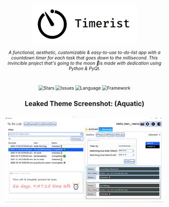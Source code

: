 <p align="center">
   <a href="https://github.com/TheEliteCoder1/Timerist/blob/main/src/timer_icon.png"><img src="https://github.com/TheEliteCoder1/Timerist/blob/main/src/timer_icon.png"></a>
</p>
<p align="center">
   <em>A functional, aesthetic, customizable & easy-to-use to-do-list app with a countdown timer for each task that goes down to the millisecond. This invincible project that's going to the moon 🚀is made with dedication using Python & PyQt.</em>
</p>
<br>
<p align="center">
   <img alt="Stars" src="https://img.shields.io/badge/build-passing-brightgreen">
   <img alt="Issues" src="https://img.shields.io/github/issues-raw/DaEliteCoder/Timerist">
   <img alt="Language" src="https://img.shields.io/badge/language-python-blue.svg">
   <img alt="Framework" src="https://img.shields.io/badge/framework-PyQt5-blue.svg">
</p>

<h2 align="center">Leaked Theme Screenshot: (Aquatic)<h2>
<img src="https://raw.githubusercontent.com/TheEliteCoder1/Timerist/main/screenshots/timerist-preview.png">
